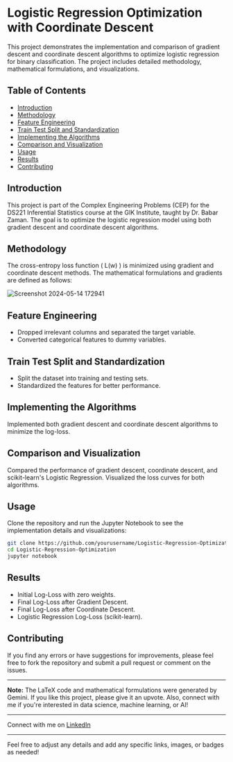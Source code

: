 # Logistic Regression Optimization with Coordinate Descent

This project demonstrates the implementation and comparison of gradient descent and coordinate descent algorithms to optimize logistic regression for binary classification. The project includes detailed methodology, mathematical formulations, and visualizations.

## Table of Contents
- [Introduction](#introduction)
- [Methodology](#methodology)
- [Feature Engineering](#feature-engineering)
- [Train Test Split and Standardization](#train-test-split-and-standardization)
- [Implementing the Algorithms](#implementing-the-algorithms)
- [Comparison and Visualization](#comparison-and-visualization)
- [Usage](#usage)
- [Results](#results)
- [Contributing](#contributing)

## Introduction
This project is part of the Complex Engineering Problems (CEP) for the DS221 Inferential Statistics course at the GIK Institute, taught by Dr. Babar Zaman. The goal is to optimize the logistic regression model using both gradient descent and coordinate descent algorithms.

## Methodology
The cross-entropy loss function \( L(w) \) is minimized using gradient and coordinate descent methods. The mathematical formulations and gradients are defined as follows:

![Screenshot 2024-05-14 172941](https://github.com/0xnomy/Coordinate-Descent-for-Minimizing-Log-Loss/assets/63780923/d8f28781-ef05-4239-b75c-b6bdb06b1ff9)


## Feature Engineering
- Dropped irrelevant columns and separated the target variable.
- Converted categorical features to dummy variables.

## Train Test Split and Standardization
- Split the dataset into training and testing sets.
- Standardized the features for better performance.

## Implementing the Algorithms
Implemented both gradient descent and coordinate descent algorithms to minimize the log-loss.

## Comparison and Visualization
Compared the performance of gradient descent, coordinate descent, and scikit-learn's Logistic Regression. Visualized the loss curves for both algorithms.

## Usage
Clone the repository and run the Jupyter Notebook to see the implementation details and visualizations:

```sh
git clone https://github.com/yourusername/Logistic-Regression-Optimization.git
cd Logistic-Regression-Optimization
jupyter notebook
```

## Results
- Initial Log-Loss with zero weights.
- Final Log-Loss after Gradient Descent.
- Final Log-Loss after Coordinate Descent.
- Logistic Regression Log-Loss (scikit-learn).

## Contributing
If you find any errors or have suggestions for improvements, please feel free to fork the repository and submit a pull request or comment on the issues.

---

**Note:** The LaTeX code and mathematical formulations were generated by Gemini. If you like this project, please give it an upvote. Also, connect with me if you're interested in data science, machine learning, or AI!

---

Connect with me on [LinkedIn](https://www.linkedin.com/in/smhmzaidi)

---

Feel free to adjust any details and add any specific links, images, or badges as needed!
